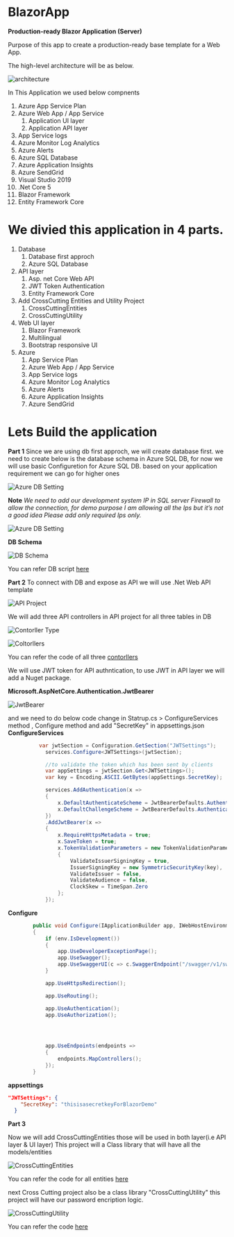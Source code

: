 # BlazorApp
**Production-ready Blazor Application (Server)**
 
Purpose of this app to create a production-ready base template for a Web App.
 
The high-level architecture will be as below. 

![architecture](Code/BlazorAppDemoUI/wwwroot/img/BlazorAppDemo-architectures.jpg)

In This Application we used below compnents


1. Azure App Service Plan
2. Azure Web App / App Service
   1. Application UI layer
   2. Application API layer
3. App Service logs
4. Azure Monitor Log Analytics
5. Azure Alerts
6. Azure SQL Database
7. Azure Application Insights
8. Azure SendGrid 
9. Visual Studio 2019
10. .Net Core 5
11. Blazor Framework
12. Entity Framework Core


# We divied this application in 4 parts.

1. Database
   1. Database first approch
   2. Azure SQL Database
2. API layer
   1. Asp. net Core Web API
   2. JWT Token Authentication
   3. Entity Framework Core 
3. Add CrossCutting Entities and Utility Project 
   1. CrossCuttingEntities
   2. CrossCuttingUtility
4. Web UI layer
   1. Blazor Framework
   2. Multilingual
   3. Bootstrap responsive UI 
5. Azure
   1. App Service Plan
   2. Azure Web App / App Service
   3. App Service logs
   4. Azure Monitor Log Analytics
   5. Azure Alerts
   6. Azure Application Insights
   7. Azure SendGrid
 
 #  Lets Build the application 
**Part 1**
 Since we are using db first approch, we will create database first.
 we need to create below is the database schema in Azure SQL DB, for now we will use basic Configuretion for Azure SQL DB. based on your application requirement we can go for higher ones

 ![Azure DB Setting](SupportingFiles/Create%20Azure%20DB.png)

 **Note** *We need to add our development system IP in SQL server Firewall to allow the connection, for demo purpose I am allowing all the Ips but it’s not a good idea Please add only required Ips only.*
   
![Azure DB Setting](SupportingFiles/AzureDBFirewall.png)

**DB Schema**

 ![DB Schema](SupportingFiles/DBSchema.png)

 You can refer DB script [here](Code/BlazorAppDemoUI/wwwroot/img/BlazorAppDemo-architectures.jpg)

 **Part 2**
 To connect with DB and expose as API we will use .Net Web API template

 ![API Project](SupportingFiles/BlazorDemoAPI%201.png) 

We will add three API controllers in API project for all three tables in DB

![Contorller Type](SupportingFiles/API%20Controller.png)

![Coltorllers](SupportingFiles/API%203%20Controller.png)

You can refer the code of all three [contorllers](https://github.com/AmitTyagi100/BlazorAppDemo/tree/main/Code/BlazorDemoAPI/Controllers) 

We will use JWT token for API authntication, to use JWT in API layer we will add a Nuget package.

**Microsoft.AspNetCore.Authentication.JwtBearer**

![JwtBearer](SupportingFiles/JwtBearer.png)

and we need to do below code change in Statrup.cs > ConfigureServices method , Configure method and add "SecretKey" in appsettings.json 
**ConfigureServices**

```c#
          var jwtSection = Configuration.GetSection("JWTSettings");
            services.Configure<JWTSettings>(jwtSection);

            //to validate the token which has been sent by clients
            var appSettings = jwtSection.Get<JWTSettings>();
            var key = Encoding.ASCII.GetBytes(appSettings.SecretKey);

            services.AddAuthentication(x =>
            {
                x.DefaultAuthenticateScheme = JwtBearerDefaults.AuthenticationScheme;
                x.DefaultChallengeScheme = JwtBearerDefaults.AuthenticationScheme;
            })
            .AddJwtBearer(x =>
            {
                x.RequireHttpsMetadata = true;
                x.SaveToken = true;
                x.TokenValidationParameters = new TokenValidationParameters
                {
                    ValidateIssuerSigningKey = true,
                    IssuerSigningKey = new SymmetricSecurityKey(key),
                    ValidateIssuer = false,
                    ValidateAudience = false,
                    ClockSkew = TimeSpan.Zero
                };
            });
```

**Configure**
```c#
        public void Configure(IApplicationBuilder app, IWebHostEnvironment env)
        {
            if (env.IsDevelopment())
            {
                app.UseDeveloperExceptionPage();
                app.UseSwagger();
                app.UseSwaggerUI(c => c.SwaggerEndpoint("/swagger/v1/swagger.json", "BlazorDemoAPI v1"));
            }

            app.UseHttpsRedirection();

            app.UseRouting();

            app.UseAuthentication();
            app.UseAuthorization();


           

            app.UseEndpoints(endpoints =>
            {
                endpoints.MapControllers();
            });
        }
```

**appsettings**

```json
"JWTSettings": {
    "SecretKey": "thisisasecretkeyForBlazorDemo"
  }
  ```

**Part 3**

Now we will add CrossCuttingEntities those will be used in both layer(i.e API layer & UI layer) 
This project will a Class library that will have all the models/entities

![CrossCuttingEntities](SupportingFiles/CrossCuttingEntities.png)

You can refer the code for all entities [here](https://github.com/AmitTyagi100/BlazorAppDemo/tree/main/Code/CrossCuttingEntities)

next  Cross Cutting project also be a class library "CrossCuttingUtility"
this project will have our password encription logic.

![CrossCuttingUtility](SupportingFiles/CrossCuttingUtility.png)


You can refer the code [here](https://github.com/AmitTyagi100/BlazorAppDemo/tree/main/Code/CrossCuttingUtility)





